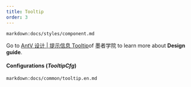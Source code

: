 ```yaml
---
title: Tooltip
order: 3
---
```


`markdown:docs/styles/component.md`

Go to [AntV 设计 | 提示信息 Tooltip](https://www.yuque.com/mo-college/vis-design/vrxog6)of 墨者学院 to learn more about **Design guide**.

#### Configurations (_TooltipCfg_)

`markdown:docs/common/tooltip.en.md`